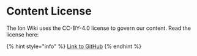 # Content License

The Ion Wiki uses the CC-BY-4.0 license to govern our content. Read the license here:

{% hint style="info" %}
[Link to GitHub](https://github.com/RadarRelay/ionwiki/blob/master/LICENSE)
{% endhint %}



